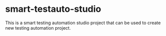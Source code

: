 # smart-testauto-studio
This is a smart testing automation studio project that can be used to create new testing automation project.
